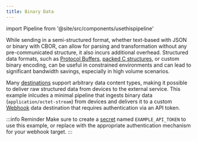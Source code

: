 ```yaml
---
title: Binary Data
---
```

import Pipeline from '@site/src/components/usethispipeline'

While sending in a semi-structured format, whether text-based with JSON or
binary with CBOR, can allow for parsing and transformation without any
pre-communicated structure, it also incurs additional overhead. Structured data
formats, such as [Protocol Buffers](https://protobuf.dev/), [packed C
structures](https://www.gnu.org/software/c-intro-and-ref/manual/html_node/Packed-Structures.html),
or custom binary encoding, can be useful in constrained environments and can
lead to significant bandwidth savings, especially in high volume scenarios.

Many [destinations](/data-routing/destinations) support arbitrary data content
types, making it possible to deliver raw structured data from devices to the
external service. This example inlcudes a minimal pipeline that ingests binary
data (`application/octet-stream`) from devices and delivers it to a custom
[Webhook](/data-routing/destinations/webhook) data destination that requires
authentication via an API token.

:::info Reminder
Make sure to create a [secret](/data-routing/secrets) named `EXAMPLE_API_TOKEN`
to use this example, or replace with the appropriate authentication mechanism
for your webhook target.
:::

<Pipeline link='https://console.golioth.io/pipeline?name=Simple%20Binary%20Webhook&pipeline=ZmlsdGVyOgogIHBhdGg6ICIqIgogIGNvbnRlbnRfdHlwZTogYXBwbGljYXRpb24vb2N0ZXQtc3RyZWFtCnN0ZXBzOgogIC0gbmFtZTogc3RlcC0wCiAgICBkZXN0aW5hdGlvbjoKICAgICAgdHlwZTogd2ViaG9vawogICAgICB2ZXJzaW9uOiB2MQogICAgICBwYXJhbWV0ZXJzOgogICAgICAgIHVybDogaHR0cHM6Ly93ZWJob29rLmV4YW1wbGUuY29tCiAgICAgICAgaGVhZGVyczoKICAgICAgICAgIHgtYXBpLXRva2VuOiAkRVhBTVBMRV9BUElfVE9LRU4=' />
